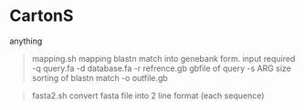 # CartonS
anything
>mapping.sh
  mapping blastn match into genebank form.
  input required
    -q query.fa
    -d database.fa
    -r refrence.gb  gbfile of query
    -s ARG          size sorting of blastn match
    -o outfile.gb
    
>fasta2.sh
  convert fasta file into 2 line format (each sequence)

